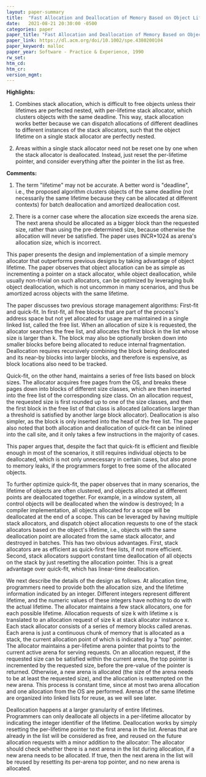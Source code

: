 ```yaml
---
layout: paper-summary
title:  "Fast Allocation and Deallocation of Memory Based on Object Lifetimes"
date:   2021-08-21 20:30:00 -0500
categories: paper
paper_title: "Fast Allocation and Deallocation of Memory Based on Object Lifetimes"
paper_link: https://dl.acm.org/doi/10.1002/spe.4380200104
paper_keyword: malloc
paper_year: Software - Practice & Experience, 1990
rw_set:
htm_cd:
htm_cr:
version_mgmt:
---
```


**Highlights:**

1. Combines stack allocation, which is difficult to free objects unless their lifetimes are perfected nested, with
   per-lifetime stack allocator, which clusters objects with the same deadline. 
   This way, stack allocation works better because we can dispatch allocations of different deadlines to 
   different instances of the stack allocators, such that the object lifetime on a single stack allocator 
   are perfectly nested.

2. Areas within a single stack allocator need not be reset one by one when the stack allocator is deallocated.
   Instead, just reset the per-lifetime pointer, and consider everything after the pointer in the list
   as free.

**Comments:**

1. The term "lifetime" may not be accurate. A better word is "deadline", i.e., the proposed algorithm clusters
   objects of the same deadline (not necessarily the same lifetime because they can be allocated at different
   contexts) for batch deallocation and amortized deallocation cost.

2. There is a corner case where the allocation size exceeds the arena size. 
   The next arena should be allocated as a bigger block than the requested size, rather than using the pre-determined 
   size, because otherwise the allocation will never be satisfied.
   The paper uses INCR*1024 as arena's allocation size, which is incorrect.

This paper presents the design and implementation of a simple memory allocator that outperforms previous designs by
taking advantage of object lifetime.
The paper observes that object allocation can be as simple as incrementing a pointer on a stack allocator, while 
object deallocation, while usually non-trivial on such allocators, can be optimized by leveraging bulk object 
deallocation, which is not uncommon in many scenarios, and thus be amortized across objects with the 
same lifetime.

The paper discusses two previous storage management algorithms: First-fit and quick-fit. In first-fit, all free
blocks that are part of the process's address space but not yet allocated for usage are maintained in a single
linked list, called the free list. When an allocation of size k is requested, the allocator searches the free 
list, and allocates the first block in the list whose size is larger than k. The block may also be optionally
broken down into smaller blocks before being allocated to reduce internal fragmentation.
Deallocation requires recursively combining the block being deallocated and its near-by blocks into larger blocks, 
and therefore is expensive, as block locations also need to be tracked.

Quick-fit, on the other hand, maintains a series of free lists based on block sizes. The allocator acquires free pages
from the OS, and breaks these pages down into blocks of different size classes, which are then inserted into the 
free list of the corresponding size class. 
On an allocation request, the requested size is first rounded up to one of the size classes, and then the first
block in the free list of that class is allocated (allocations larger than a threshold is satisfied
by another large block allocator). 
Deallocation is also simpler, as the block is only inserted into the head of the free list.
The paper also noted that both allocation and deallocation of quick-fit can be inlined into the call site, and it
only takes a few instructions in the majority of cases.

This paper argues that, despite the fact that quick-fit is efficient and flexible enough in most of the scenarios, 
it still requires individual objects to be deallocated, which is not only unnecessary in certain cases, but also 
prone to memory leaks, if the programmers forget to free some of the allocated objects.

To further optimize quick-fit, the paper observes that in many scenarios, the lifetime of objects are often clustered,
and objects allocated at different points are deallocated together. For example, in a window system, all control objects
will be deallocated when the window is destroyed; In a compiler implementation, all objects allocated for a scope will 
be deallocated at the end of a scope. 
This can be leveraged by having multiple stack allocators, and dispatch object allocation requests to one of the 
stack allocators based on the object's lifetime, i.e., objects with the same deallocation point are allocated from
the same stack allocator, and destroyed in batches. 
This has two obvious advantages. First, stack allocators are as efficient as quick-first free lists, if not more 
efficient. Second, stack allocators support constant time deallocation of all objects on the stack by just resetting
the allocation pointer. This is a great advantage over quick-fit, which has linear-time deallocation.

We next describe the details of the design as follows. At allocation time, programmers need to provide both the 
allocation size, and the lifetime information indicated by an integer. Different integers represent different
lifetime, and the numeric values of these integers have nothing to do with the actual lifetime. 
The allocator maintains a few stack allocators, one for each possible lifetime.
Allocation requests of size k with lifetime x is translated to an allocation request of size k at stack allocator 
instance x. 
Each stack allocator consists of a series of memory blocks called arenas. Each arena is just a continuous chunk of 
memory that is allocated as a stack, the current allocation point of which is indicated by a "top" pointer. 
The allocator maintains a per-lifetime arena pointer that points to the current active arena for serving requests.
On an allocation request, if the requested size can be satisfied within the current arena, the top pointer is 
incremented by the requested size, before the pre-value of the pointer is returned.
Otherwise, a new arena is allocated (the size of the arena needs to be at least the requested size), and the 
allocation is reattempted on the new arena. This process is constant time, since at most two arena
allocation and one allocation from the OS are performed.
Arenas of the same lifetime are organized into linked lists for reuse, as we will see later.

Deallocation happens at a larger granularity of entire lifetimes. Programmers can only deallocate all objects in
a per-lifetime allocator by indicating the integer identifier of the lifetime. 
Deallocation works by simply resetting the per-lifetime pointer to the first arena in the list.
Arenas that are already in the list will be considered as free, and reused on the future allocation
requests with a minor addition to the allocator: The allocator should check whether there is a next arena in the 
list during allocation, if a new arena needs to be allocated. If true, then the next arena in the list will be reused
by resetting its per-arena top pointer, and no new arena is allocated.

